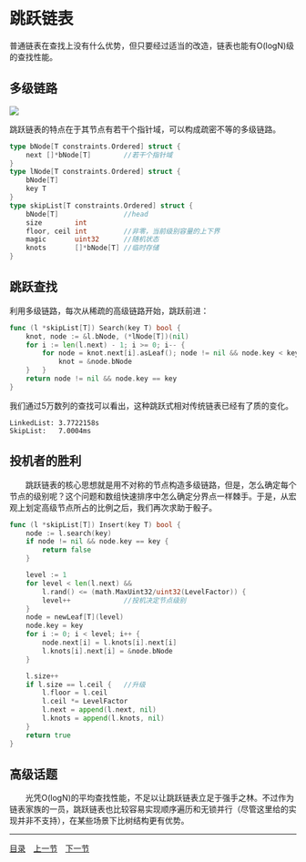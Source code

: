 # 跳跃链表
普通链表在查找上没有什么优势，但只要经过适当的改造，链表也能有O(logN)级的查找性能。

## 多级链路
![](images/SkipList.png)

跳跃链表的特点在于其节点有若干个指针域，可以构成疏密不等的多级链路。
```go
type bNode[T constraints.Ordered] struct {
    next []*bNode[T]        //若干个指针域
}
type lNode[T constraints.Ordered] struct {
    bNode[T]
    key T
}
type skipList[T constraints.Ordered] struct {
    bNode[T]                //head
    size        int
    floor, ceil int         //非零，当前级别容量的上下界
    magic       uint32      //随机状态
    knots       []*bNode[T] //临时存储
}
```

## 跳跃查找
利用多级链路，每次从稀疏的高级链路开始，跳跃前进：
```go
func (l *skipList[T]) Search(key T) bool {
    knot, node := &l.bNode, (*lNode[T])(nil)
    for i := len(l.next) - 1; i >= 0; i-- {
        for node = knot.next[i].asLeaf(); node != nil && node.key < key; node = knot.next[i].asLeaf() {
            knot = &node.bNode
    }   }
    return node != nil && node.key == key
}
```
我们通过5万数列的查找可以看出，这种跳跃式相对传统链表已经有了质的变化。
```
LinkedList: 3.7722158s
SkipList:   7.0004ms
```

## 投机者的胜利
　　跳跃链表的核心思想就是用不对称的节点构造多级链路，但是，怎么确定每个节点的级别呢？这个问题和数组快速排序中怎么确定分界点一样棘手。于是，从宏观上划定高级节点所占的比例之后，我们再次求助于骰子。
```go
func (l *skipList[T]) Insert(key T) bool {
    node := l.search(key)
    if node != nil && node.key == key {
        return false
    }

    level := 1
    for level < len(l.next) &&
        l.rand() <= (math.MaxUint32/uint32(LevelFactor)) {
        level++             //投机决定节点级别
    }
    node = newLeaf[T](level)
    node.key = key
    for i := 0; i < level; i++ {
        node.next[i] = l.knots[i].next[i]
        l.knots[i].next[i] = &node.bNode
    }

    l.size++
    if l.size == l.ceil {   //升级
        l.floor = l.ceil
        l.ceil *= LevelFactor
        l.next = append(l.next, nil)
        l.knots = append(l.knots, nil)
    }
    return true
}
```

## 高级话题
　　光凭O(logN)的平均查找性能，不足以让跳跃链表立足于强手之林。不过作为链表家族的一员，跳跃链表也比较容易实现顺序遍历和无锁并行（尽管这里给的实现并非不支持），在某些场景下比树结构更有优势。  

---
[目录](../README.md)　[上一节](2B.md)　[下一节](2.md)
